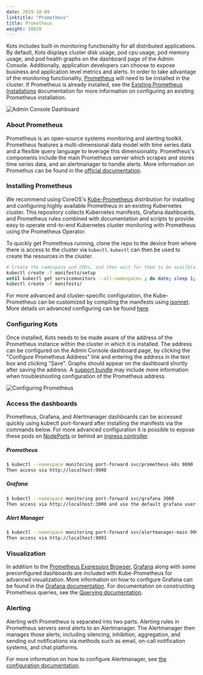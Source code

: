 ```yaml
---
date: 2019-10-09
linktitle: "Prometheus"
title: Prometheus
weight: 10010
---
```


Kots includes built-in monitoring functionality for all distributed applications. 
By default, Kots displays cluster disk usage, pod cpu usage, pod memory usage, and pod health graphs on the dashboard page of the Admin Console. 
Additionally, application developers can choose to expose business and application level metrics and alerts. 
In order to take advantage of the monitoring functionality, [Prometheus](https://prometheus.io/) will need to be installed in the cluster. 
If Prometheus is already installed, see the [Existing Prometheus Installations](/kotsadm/monitoring/existing-prometheus/) documentation for more information on configuring an existing Prometheus installation.

![Admin Console Dashboard](/images/kotsadm-dashboard-graph.png)

### About Prometheus

Prometheus is an open-source systems monitoring and alerting toolkit. 
Prometheus features a multi-dimensional data model with time series data and a flexible query language to leverage this dimensionality. 
Prometheus's components include the main Prometheus server which scrapes and stores time series data, and an alertmanager to handle alerts. 
More information on Promethus can be found in the [official documentation](https://prometheus.io/docs/introduction/overview/).

### Installing Prometheus

We recommend using CoreOS's [Kube-Prometheus](https://github.com/coreos/kube-prometheus) distribution for installing and configuring highly available Prometheus in an existing Kubernetes cluster. 
This repository collects Kubernetes manifests, Grafana dashboards, and Prometheus rules combined with documentation and scripts to provide easy to operate end-to-end Kubernetes cluster monitoring with Prometheus using the Prometheus Operator.

To quickly get Prometheus running, clone the repo to the device from where there is access to the cluster via `kubectl`. `kubectl` can then be used to create the resources in the cluster.

```bash
# Create the namespace and CRDs, and then wait for them to be availble before creating the remaining resources
kubectl create -f manifests/setup
until kubectl get servicemonitors --all-namespaces ; do date; sleep 1; echo ""; done
kubectl create -f manifests/
```

For more advanced and cluster-specific configuration, the Kube-Prometheus can be customized by compiling the manifests using [jsonnet](https://jsonnet.org/). More details on advanced configuring can be found [here](https://github.com/coreos/kube-prometheus#customizing-kube-prometheus).

### Configuring Kots

Once installed, Kots needs to be made aware of the address of the Prometheus instance within the cluster in which it is installed. 
The address can be configured on the Admin Console dashboard page, by clicking the "Configure Prometheus Address" link and entering the address in the text box and clicking "Save". 
Graphs should appear on the dashboard shortly after saving the address. 
A [support bundle](/kotsadm/troubleshooting/support-bundle/) may include more information when troubleshooting configuration of the Prometheus address.

![Configuring Prometheus](/images/kotsadm-dashboard-configureprometheus.png)

### Access the dashboards

Prometheus, Grafana, and Alertmanager dashboards can be accessed quickly using kubectl port-forward after installing the manifests via the commands below. 
For more advanced configuration it is possible to expose these pods on [NodePorts](https://github.com/coreos/kube-prometheus#nodeports) or behind an [ingress controller](https://github.com/coreos/kube-prometheus#exposing-prometheusalermanagergrafana-via-ingress).

##### Prometheus

```bash
$ kubectl --namespace monitoring port-forward svc/prometheus-k8s 9090
Then access via http://localhost:9090
```

##### Grafana

```bash
$ kubectl --namespace monitoring port-forward svc/grafana 3000
Then access via http://localhost:3000 and use the default grafana user:password of admin:admin.
```

##### Alert Manager

```bash
$ kubectl --namespace monitoring port-forward svc/alertmanager-main 9093
Then access via http://localhost:9093
```

### Visualization

In addition to the [Prometheus Expression Browser](https://prometheus.io/docs/visualization/browser/), [Grafana](https://grafana.com/) along with some preconfigured dashboards are included with Kube-Prometheus for advanced visualization. 
More information on how to configure Grafana can be found in the [Grafana documentation](https://grafana.com/docs/). 
For documentation on constructing Prometheus queries, see the [Querying documentation](https://prometheus.io/docs/prometheus/latest/querying/basics/).

### Alerting

Alerting with Prometheus is separated into two parts. 
Alerting rules in Prometheus servers send alerts to an Alertmanager. 
The Alertmanager then manages those alerts, including silencing, inhibition, aggregation, and sending out notifications via methods such as email, on-call notification systems, and chat platforms.

For more information on how to configure Alertmanager, see [the configuration documentation](https://prometheus.io/docs/alerting/configuration/).
